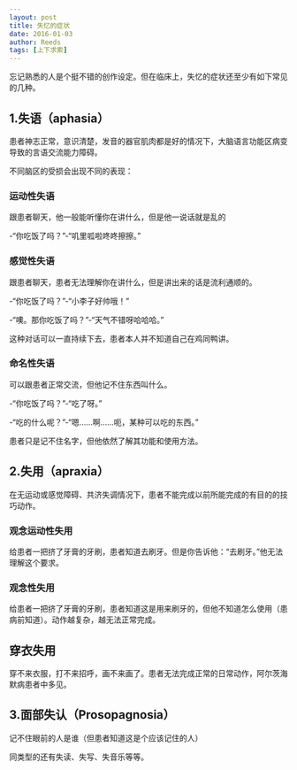 ```yaml
---
layout: post
title: 失忆的症状
date: 2016-01-03
author: Reeds
tags: [上下求索]
---
```


忘记熟悉的人是个挺不错的创作设定。但在临床上，失忆的症状还至少有如下常见的几种。

## 1.失语（aphasia）

患者神志正常，意识清楚，发音的器官肌肉都是好的情况下，大脑语言功能区病变导致的言语交流能力障碍。

不同脑区的受损会出现不同的表现：

### 运动性失语

跟患者聊天，他一般能听懂你在讲什么，但是他一说话就是乱的

-“你吃饭了吗？”-“叽里呱啦咚咚擦擦。”

### 感觉性失语

跟患者聊天，患者无法理解你在讲什么，但是讲出来的话是流利通顺的。

-“你吃饭了吗？”-“小李子好帅哦！”

-“噢。那你吃饭了吗？”-“天气不错呀哈哈哈。”

这种对话可以一直持续下去，患者本人并不知道自己在鸡同鸭讲。

### 命名性失语

可以跟患者正常交流，但他记不住东西叫什么。

-“你吃饭了吗？”-“吃了呀。”

-“吃的什么呢？”-“嗯……啊……呃，某种可以吃的东西。”

患者只是记不住名字，但他依然了解其功能和使用方法。

## 2.失用（apraxia）

在无运动或感觉障碍、共济失调情况下，患者不能完成以前所能完成的有目的的技巧动作。

### 观念运动性失用

给患者一把挤了牙膏的牙刷，患者知道去刷牙。但是你告诉他：“去刷牙。”他无法理解这个要求。

### 观念性失用

给患者一把挤了牙膏的牙刷，患者知道这是用来刷牙的，但他不知道怎么使用（患病前知道）。动作越复杂，越无法正常完成。

## 穿衣失用

穿不来衣服，打不来招呼，画不来画了。患者无法完成正常的日常动作，阿尔茨海默病患者中多见。

## 3.面部失认（Prosopagnosia）

记不住眼前的人是谁（但患者知道这是个应该记住的人）

同类型的还有失读、失写、失音乐等等。